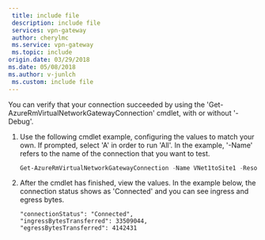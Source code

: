 ```yaml
---
 title: include file
 description: include file
 services: vpn-gateway
 author: cherylmc
 ms.service: vpn-gateway
 ms.topic: include
origin.date: 03/29/2018
ms.date: 05/08/2018
ms.author: v-junlch
 ms.custom: include file
---
```

You can verify that your connection succeeded by using the 'Get-AzureRmVirtualNetworkGatewayConnection' cmdlet, with or without '-Debug'. 

1. Use the following cmdlet example, configuring the values to match your own. If prompted, select 'A' in order to run 'All'. In the example, '-Name' refers to the name of the connection that you want to test.

    ```powershell
    Get-AzureRmVirtualNetworkGatewayConnection -Name VNet1toSite1 -ResourceGroupName TestRG1
    ```
2. After the cmdlet has finished, view the values. In the example below, the connection status shows as 'Connected' and you can see ingress and egress bytes.
   
    ```
    "connectionStatus": "Connected",
    "ingressBytesTransferred": 33509044,
    "egressBytesTransferred": 4142431
    ```

<!-- ms.date: 05/08/2018 -->